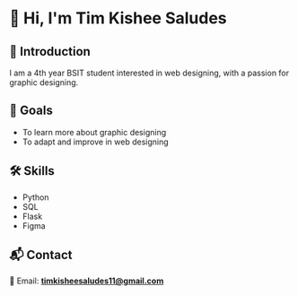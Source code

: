 # 👋 Hi, I'm Tim Kishee Saludes  

## 📌 Introduction  
I am a 4th year BSIT student interested in web designing, with a passion for graphic designing.  

## 🎯 Goals  
- To learn more about graphic designing  
- To adapt and improve in web designing  

## 🛠️ Skills  
- Python  
- SQL  
- Flask  
- Figma  

## 📬 Contact  
📧 Email: **timkisheesaludes11@gmail.com**
